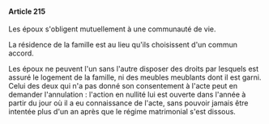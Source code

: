 #### Article 215

Les époux s'obligent mutuellement à une communauté de vie.

La résidence de la famille est au lieu qu'ils choisissent d'un commun accord.

Les époux ne peuvent l'un sans l'autre disposer des droits par lesquels est assuré le logement de la famille, ni des meubles meublants dont il est garni. Celui des deux qui n'a pas donné son consentement à l'acte peut en demander l'annulation : l'action en nullité lui est ouverte dans l'année à partir du jour où il a eu connaissance de l'acte, sans pouvoir jamais être intentée plus d'un an après que le régime matrimonial s'est dissous.

